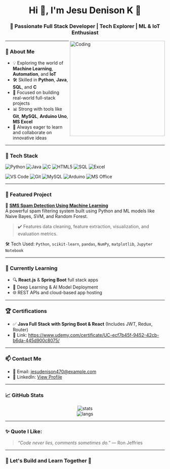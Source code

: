 <h1 align="center">Hi 👋, I'm Jesu Denison K 🪽</h1>
<h3 align="center">🚀 Passionate Full Stack Developer | Tech Explorer | ML & IoT Enthusiast</h3>

<img align="right" alt="Coding" width="300" src="https://cdn.dribbble.com/users/1162077/screenshots/3848914/media/320984a9ca58b3c73274c9259ecf6de8.gif">

---

### 🌟 About Me

- 💡 Exploring the world of **Machine Learning**, **Automation**, and **IoT**
- 🛠 Skilled in **Python**, **Java**, **SQL**, and **C**
- 🧠 Focused on building real-world full-stack projects
- 📊 Strong with tools like **Git**, **MySQL**, **Arduino Uno**, **MS Excel**
- 💬 Always eager to learn and collaborate on innovative ideas

---

### 🧰 Tech Stack

![Python](https://img.shields.io/badge/-Python-3776AB?style=flat&logo=python&logoColor=white)
![Java](https://img.shields.io/badge/-Java-007396?style=flat&logo=java&logoColor=white)
![C](https://img.shields.io/badge/-C-00599C?style=flat&logo=c&logoColor=white)
![HTML5](https://img.shields.io/badge/-HTML5-E34F26?style=flat&logo=html5&logoColor=white)
![SQL](https://img.shields.io/badge/-SQL-4479A1?style=flat&logo=mysql&logoColor=white)
![Excel](https://img.shields.io/badge/-Excel-217346?style=flat&logo=microsoft-excel&logoColor=white)

![VS Code](https://img.shields.io/badge/-VSCode-007ACC?style=flat&logo=visual-studio-code&logoColor=white)
![Git](https://img.shields.io/badge/-Git-F05032?style=flat&logo=git&logoColor=white)
![MySQL](https://img.shields.io/badge/-MySQL-00000F?style=flat&logo=mysql&logoColor=white)
![Arduino](https://img.shields.io/badge/-Arduino-00979D?style=flat&logo=arduino&logoColor=white)
![MS Office](https://img.shields.io/badge/-MS%20Office-D83B01?style=flat&logo=microsoft-office&logoColor=white)

---

### 📌 Featured Project

🔗 [**SMS Spam Detection Using Machine Learning**](https://github.com/jesudenison/sms-spam-detection)  
A powerful spam filtering system built using Python and ML models like Naive Bayes, SVM, and Random Forest.  
> ✔️ Features data cleaning, feature extraction, visualization, and evaluation metrics.

🛠 Tech Used: `Python`, `scikit-learn`, `pandas`, `NumPy`, `matplotlib`, `Jupyter Notebook`

---

### 🧠 Currently Learning

- 🔍 **React.js** & **Spring Boot** full stack apps  
- 🧠 Deep Learning & AI Model Deployment  
- 🌐 REST APIs and cloud-based app hosting

---

### 🏆 Certifications

- ✅ **Java Full Stack with Spring Boot & React** (Includes JWT, Redux, Router)  
- 💼 Link: https://www.udemy.com/certificate/UC-ecf7b45f-9452-42cb-b6da-445d900c8075/

---

### 📫 Contact Me

- 📧 Email: jesudenison470@example.com
- 💼 LinkedIn: [View Profile](https://www.linkedin.com/public-profile/settings?trk=d_flagship3_profile_self_view_public_profile)

---

### 📈 GitHub Stats

<p align="center">
  <img src="https://github-readme-stats.vercel.app/api?username=jesudenison&show_icons=true&theme=radical" alt="stats" />
  <br/>
  <img src="https://github-readme-stats.vercel.app/api/top-langs/?username=jesudenison&layout=compact&theme=radical" alt="langs" />
</p>

---

### ✨ Quote I Like:
> *“Code never lies, comments sometimes do.”* — Ron Jeffries

---

### 🔗 Let's Build and Learn Together 🚀

